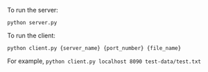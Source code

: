 To run the server:

`python server.py`

To run the client:

`python client.py {server_name} {port_number} {file_name}`

For example, `python client.py localhost 8090 test-data/test.txt`